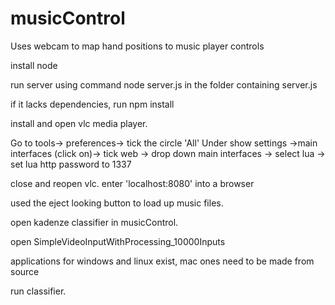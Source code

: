 # musicControl
Uses webcam to map hand positions to music player controls

install node

run server using command node server.js in the folder containing server.js

if it lacks dependencies, run npm install

install and open vlc media player. 

Go to tools->
preferences-> tick the circle 'All' Under show settings
->main interfaces (click on)-> tick web ->
drop down main interfaces -> select lua ->
set lua http password to 1337

close and reopen vlc. enter 'localhost:8080' into a browser

used the eject looking button to load up music files.

open kadenze classifier in musicControl.

open SimpleVideoInputWithProcessing_10000Inputs

applications for windows and linux exist, mac ones need to be made from source

run classifier.
